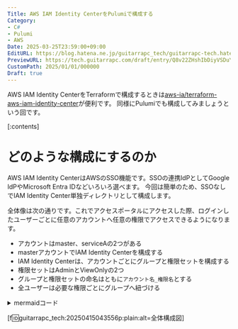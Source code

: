 ```yaml
---
Title: AWS IAM Identity CenterをPulumiで構成する
Category:
- C#
- Pulumi
- AWS
Date: 2025-03-25T23:59:00+09:00
EditURL: https://blog.hatena.ne.jp/guitarrapc_tech/guitarrapc-tech.hatenablog.com/atom/entry/6802418398344602127
PreviewURL: https://tech.guitarrapc.com/draft/entry/Q8v22ZHshIbDiyVSDuY1m6pbaR0
CustomPath: 2025/01/01/000000
Draft: true
---
```


AWS IAM Identity CenterをTerraformで構成するときは[aws-ia/terraform-aws-iam-identity-center](https://github.com/aws-ia/terraform-aws-iam-identity-center)が便利です。
同様にPulumiでも構成してみましょうという回です。

[:contents]

# どのような構成にするのか

AWS IAM Identity CenterはAWSのSSO機能です。SSOの連携IdPとしてGoogle IdPやMicrosoft Entra IDなどいろいろ選べます。
今回は簡単のため、SSOなしでIAM Identity Center単独ディレクトリとして構成します。

全体像は次の通りです。これでアクセスポータルにアクセスした際、ログインしたユーザーごとに任意のアカウントへ任意の権限でアクセスできるようになります。

* アカウントはmaster、serviceAの2つがある
* masterアカウントでIAM Identity Centerを構成する
* IAM Identity Centerは、アカウントごとにグループと権限セットを構成する
* 権限セットはAdminとViewOnlyの2つ
* グループと権限セットの命名はともに`アカウント名_権限名`とする
* 全ユーザーは必要な権限ごとにグループへ紐づける

<details>
<summary>mermaidコード</summary>

```mermaid
flowchart TD
  subgraph access[アクセスポータル]
    url[example.awsapps.com/start]
  end
  subgraph master[masterアカウント]
    subgraph iam[IAM Identity Center]
      subgraph ユーザー
        user1[foo]
        user2[bar]
      end
      subgraph for_master[masterアカウント用]
        subgraph group_master[グループ]
          group1[master_Admin]
          group2[master_ViewOnly]
        end
        subgraph permission_master[権限セット]
          permission1[master_Admin]
          permission2[master_ViewOnly]
        end
      end
      subgraph for_serviceA[serviceAアカウント用]
        subgraph group_serviceA[グループ]
          group3[serviceA_Admin]
          group4[serviceA_ViewOnly]
        end
        subgraph permission_serviceA[権限セット]
          permission3[serviceA_Admin]
          permission4[serviceA_ViewOnly]
        end
      end
      subgraph account[アカウント]
        account_master[masterアカウント]
        account_serviceA[serviceAアカウント]
      end
    end
  end
  subgraph serviceA[serviceAアカウント]
    ec2_2[ec2]
    ecs_2[ecs]
    lambda_2[lambda]
    s3_2[s3]
  end

  user1 -.-> group1
  user1 -.-> group3
  user2 -.-> group2
  user2 -.-> group4

  group1 -.-> account_master
  group2 -.-> account_master
  permission1 -.-> account_master
  permission2 -.-> account_master

  group3 -.-> account_serviceA
  group4 -.-> account_serviceA
  permission3 -.-> account_serviceA
  permission4 -.-> account_serviceA

  browser --> access
  access --> master
  access --> serviceA
```

</details>

[f:id:guitarrapc_tech:20250415043556p:plain:alt=全体構成図]

